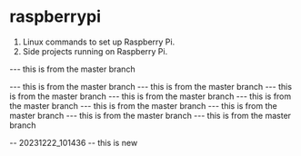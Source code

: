 # raspberrypi

1. Linux commands to set up Raspberry Pi.
2. Side projects running on Raspberry Pi.

--- this is from the master branch

--- this is from the master branch
--- this is from the master branch
--- this is from the master branch
--- this is from the master branch
--- this is from the master branch
--- this is from the master branch
--- this is from the master branch
--- this is from the master branch
--- this is from the master branch


-- 20231222_101436
-- this is new 

